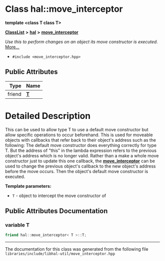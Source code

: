 

# Class hal::move\_interceptor

**template &lt;class T class T&gt;**



[**ClassList**](annotated.md) **>** [**hal**](namespacehal.md) **>** [**move\_interceptor**](classhal_1_1move__interceptor.md)



_Use this to perform changes on an object its move constructor is executed._ [More...](#detailed-description)

* `#include <move_interceptor.hpp>`





















## Public Attributes

| Type | Name |
| ---: | :--- |
|  friend | [**T**](#variable-t)  <br> |












































# Detailed Description


This can be used to allow type T to use a default move constructor but allow specific operations to occur beforehand. This is used for moveable objects with callbacks that refer back to their object's address such as the following:  The default move constructor does everything correctly for type T. But the address of "this" in the lambda expression refers to the previous object's address which is no longer valid. Rather than a make a whole move constructor just to update this one callback, the [**move\_interceptor**](classhal_1_1move__interceptor.md) can be used to change the previous object's callback to the new object's address before the move occurs. Then the object's default move constructor is executed.




**Template parameters:**


* `T` - object to intercept the move constructor of 




    
## Public Attributes Documentation




### variable T 

```C++
friend hal::move_interceptor< T >::T;
```




------------------------------
The documentation for this class was generated from the following file `libraries/include/libhal-util/move_interceptor.hpp`

